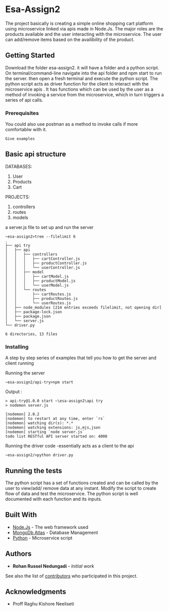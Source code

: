 


# Esa-Assign2

The project basically is creating a simple online shopping cart platform using microservice linked via apis made in Node.Js. The major roles are the products available and the user interacting with the microservice. The user can add/remove items based on the availibility of the product. 

## Getting Started

Download the folder esa-assign2. it will have a folder and a python script. On terminal/command-line navigate into the api folder and npm start to run the server. then open a fresh terminal and execute the python script. The python script acts as driver function for the client to interact with the microservice apis . It has functions which can be used by the user as a method of invoking a service from the microservice, which in turn triggers a series of api calls.

### Prerequisites

You could also use postman as a method to invoke calls if more comfortablw with it. 

```
Give examples
```
## Basic api structure

DATABASES:<br>
1) User<br>
2) Products<br>
3) Cart<br>

PROJECTS:<br>
1) controllers <br>
2) routes <br>
3) models <br>

a server.js file to set up and run the server

```
~esa-assign2>tree --filelimit 6
.
├── api try
│   ├── api
│   │   ├── controllers
│   │   │   ├── cartController.js
│   │   │   ├── productController.js
│   │   │   └── userController.js
│   │   ├── model
│   │   │   ├── cartModel.js
│   │   │   ├── productModel.js
│   │   │   └── userModel.js
│   │   └── routes
│   │       ├── cartRoutes.js
│   │       ├── productRoutes.js
│   │       └── userRoutes.js
│   ├── node_modules [214 entries exceeds filelimit, not opening dir]
│   ├── package-lock.json
│   ├── package.json
│   └── server.js
└── driver.py

6 directories, 13 files
```

### Installing

A step by step series of examples that tell you how to get the server and client running

Running the server

```
~esa-assign2/api-try>npm start
```


Output :

```
> api-try@1.0.0 start ~\esa-assign2\api try
> nodemon server.js

[nodemon] 2.0.2
[nodemon] to restart at any time, enter `rs`
[nodemon] watching dir(s): *.*
[nodemon] watching extensions: js,mjs,json
[nodemon] starting `node server.js`
todo list RESTful API server started on: 4000

```

Running the driver code -essentially acts as a client to the api

```
~esa-assign2/>python driver.py
```

## Running the tests

The python script has a set of functions created and can be called by the user to view/add/ remove data at any instant. Modify the script to create flow of data and test the microservice. The python script is well documented with each function and its inputs.


## Built With

* [Node.Js](http://www.dropwizard.io/1.0.2/docs/) - The web framework used
* [MongoDb Atlas](https://maven.apache.org/) - Database Management
* [Python](https://rometools.github.io/rome/) - Microservice script


## Authors

* **Rohan Russel Nedungadi** - *Initial work* 

See also the list of [contributors](https://github.com/rohan9025/esa-assign2/contributors) who participated in this project.


## Acknowledgments

* Proff Raghu Kishore Neeliseti

